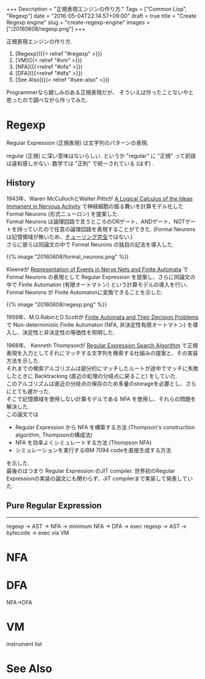 +++
Description = "正規表現エンジンの作り方."
Tags = ["Common Lisp", "Regexp"]
date = "2016-05-04T22:14:57+09:00"
draft = true
title = "Create Regexp engine"
slug = "create-regexp-engine"
images = ["/20160608/regexp.png"]
+++

正規表現エンジンの作り方.

<!--more-->

1. [Regexp]({{< relref "#regexp" >}})
2. [VM]({{< relref "#vm" >}})
3. [NFA]({{<relref "#nfa" >}})
4. [DFA]({{<relref "#dfa" >}})
5. [See Also]({{< relref "#see-also" >}})

Programmerなら親しみのある正規表現だが、
そういえば作ったことないやと思ったので調べながら作ってみた.


# Regexp

Regular Expression (正規表現) は文字列のパターンの表現.

regular (正規) に深い意味はないらしい.
というか "regular" に "正規" って訳語は違和感しかない.
数学では "正則" で統一されている (はず) .


## History

1943年、Waren McCullochとWalter Pittsが [A Logical Calculus of the Ideas Immanent in Nervous Activity](http://cns-classes.bu.edu/cn550/Readings/mcculloch-pitts-43.pdf) で神経細胞の振る舞いを計算モデル化した Formal Neurons (形式ニューロン) を提案した.  
Formal Neurons は論理回路で言うところのORゲート、ANDゲート、NOTゲートを持っていたので任意の論理回路を表現することができた.
(Formal Neurons は記憶領域が無いため、[チューリング完全](https://ja.wikipedia.org/wiki/%E3%83%81%E3%83%A5%E3%83%BC%E3%83%AA%E3%83%B3%E3%82%B0%E5%AE%8C%E5%85%A8)ではない.)  
さらに彼らは同論文の中で Formal Neurons の独自の記法を導入した.

{{% image "20160608/formal_neurons.png" %}}

Kleeneが [Representation of Events in Nerve Nets and Finite Automata](https://www.rand.org/content/dam/rand/pubs/research_memoranda/2008/RM704.pdf) で Formal Neurons の表現として Regular Expression を提案し、さらに同論文の中で Finite Automaton (有限オートマトン) という計算モデルの導入を行い、Formal Neurons が Finite Automatonに変換できることを示した.

{{% image "20160608/regexp.png" %}}

1959年、M.O.RabinとD.Scottが [Finite Automata and Their Decision Problems](http://www.cse.chalmers.se/~coquand/AUTOMATA/rs.pdf) で Non-deterministic Finite Automaton (NFA, 非決定性有限オートマトン) を導入し、決定性と非決定性の等価性を照明した.

1968年、
Kenneth Thompsonが [Regular Expression Search Algorithm](http://www.fing.edu.uy/inco/cursos/intropln/material/p419-thompson.pdf) で正規表現を入力としてそれにマッチする文字列を検索する仕組みの提案と、その実装方法を示した.  
それまでの検索アルゴリズムは部分的にマッチしたルートが途中でマッチに失敗したときに Backtracking (直近の処理の分岐点に戻ること) をしていた.  
このアルゴリズムは直近の分岐点の保存のため多量のstorageを必要とし、さらにとても遅かった.  
そこで記憶領域を使用しない計算モデルである NFA を使用し、それらの問題を解決した.  
この論文では

- Regular Expression から NFA を構築する方法 (Thompson's construction algorithm, Thompsonの構成法)
- NFA を効率よくシミュレートする方法 (Thompson NFA)
- シミュレーションを実行するIBM 7094 codeを直接生成する方法

を示した.  
最後のはつまり Regular Expression のJIT compiler. 世界初のRegular Expressionの実装の論文にも関わらず、JIT compilerまで実装して発表していた.


## Pure Regular Expression


---

regexp -> AST -> NFA -> minimum NFA -> DFA -> exec
regexp -> AST -> bytecode -> exec via VM


# NFA


# DFA

NFA->DFA


# VM

instrument list


# See Also
